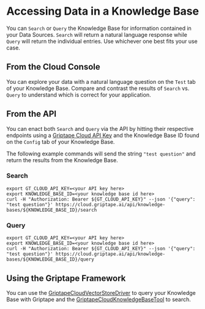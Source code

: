 # Accessing Data in a Knowledge Base

You can `Search` or `Query` the Knowledge Base for information contained in your Data Sources. `Search` will return a natural language response while `Query` will return the individual entries. Use whichever one best fits your use case.

## From the Cloud Console

You can explore your data with a natural language question on the `Test` tab of your Knowledge Base. Compare and contrast the results of `Search` vs. `Query` to understand which is correct for your application.

## From the API

You can enact both `Search` and `Query` via the API by hitting their respective endpoints using a [Griptape Cloud API Key](https://cloud.griptape.ai/configuration/api-keys) and the Knowledge Base ID found on the `Config` tab of your Knowledge Base. 

The following example commands will send the string `"test question"` and return the results from the Knowledge Base.

### Search

```shell
export GT_CLOUD_API_KEY=<your API key here>
export KNOWLEDGE_BASE_ID=<your knowledge base id here>
curl -H "Authorization: Bearer ${GT_CLOUD_API_KEY}" --json '{"query": "test question"}' https://cloud.griptape.ai/api/knowledge-bases/${KNOWLEDGE_BASE_ID}/search
```

### Query

```shell
export GT_CLOUD_API_KEY=<your API key here>
export KNOWLEDGE_BASE_ID=<your knowledge base id here>
curl -H "Authorization: Bearer ${GT_CLOUD_API_KEY}" --json '{"query": "test question"}' https://cloud.griptape.ai/api/knowledge-bases/${KNOWLEDGE_BASE_ID}/query
```

## Using the Griptape Framework

You can use the [GriptapeCloudVectorStoreDriver](../../griptape-framework/drivers/vector-store-drivers.md/#griptape-cloud-knowledge-base) to query your Knowledge Base with Griptape and the [GriptapeCloudKnowledgeBaseTool](../../griptape-tools/official-tools/griptape-cloud-knowledge-base-tool.md) to search.
